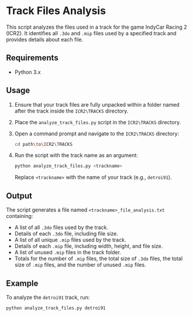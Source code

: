 # Track Files Analysis

This script analyzes the files used in a track for the game IndyCar Racing 2 (ICR2). It identifies all `.3do` and `.mip` files used by a specified track and provides details about each file.

## Requirements

- Python 3.x

## Usage

1. Ensure that your track files are fully unpacked within a folder named after the track inside the `ICR2\TRACKS` directory.

2. Place the `analyze_track_files.py` script in the `ICR2\TRACKS` directory.

3. Open a command prompt and navigate to the `ICR2\TRACKS` directory:
    ```bash
    cd path\to\ICR2\TRACKS
    ```

4. Run the script with the track name as an argument:
    ```bash
    python analyze_track_files.py <trackname>
    ```

    Replace `<trackname>` with the name of your track (e.g., `detroi91`).

## Output

The script generates a file named `<trackname>_file_analysis.txt` containing:

- A list of all `.3do` files used by the track.
- Details of each `.3do` file, including file size.
- A list of all unique `.mip` files used by the track.
- Details of each `.mip` file, including width, height, and file size.
- A list of unused `.mip` files in the track folder.
- Totals for the number of `.mip` files, the total size of `.3do` files, the total size of `.mip` files, and the number of unused `.mip` files.

## Example

To analyze the `detroi91` track, run:
```bash
python analyze_track_files.py detroi91
